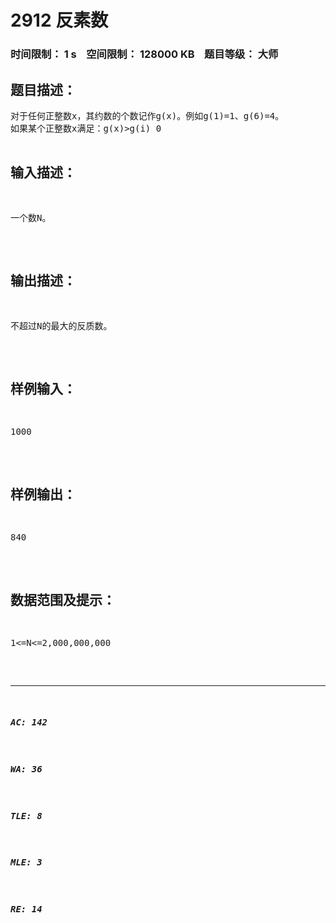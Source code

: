 # 2912 反素数   
### 时间限制： 1 s&nbsp;&nbsp;&nbsp;&nbsp;空间限制： 128000 KB&nbsp;&nbsp;&nbsp;&nbsp;题目等级： 大师  
## 题目描述：  

<pre>
对于任何正整数x，其约数的个数记作g(x)。例如g(1)=1、g(6)=4。  
如果某个正整数x满足：g(x)>g(i) 0<i<x，则称x为反质数。例如，整数1，2，4，6等都是反质数。  
现在给定一个数N，你能求出不超过N的最大的反质数么？
</pre>
  
  
## 输入描述：  

<pre>
一个数N。
</pre>
  
  
## 输出描述：  

<pre>
不超过N的最大的反质数。
</pre>
  
  
## 样例输入：  

<pre>
1000
</pre>
  
  
## 样例输出：  

<pre>
840
</pre>
  
  
## 数据范围及提示：  

<pre>
1<=N<=2,000,000,000
</pre>
  
  
***  

##### AC: 142  
##### WA: 36  
##### TLE: 8  
##### MLE: 3  
##### RE: 14  
